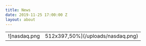 ```yaml
---
title: News
date: 2019-11-25 17:00:00 Z
layout: about
---
```


|  | |
|--|--|
| ![nasdaq.png|512x397,50%](/uploads/nasdaq.png)| Northwestern Mutual-Chicago Partners with Greenwood Project|